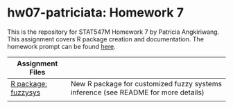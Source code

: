 # hw07-patriciata: Homework 7

This is the repository for STAT547M Homework 7 by Patricia Angkiriwang.
This assignment covers R package creation and documentation. The homework prompt can be found [here](http://stat545.com/Classroom/assignments/hw07/hw07.html).

|  Assignment Files  |         |
|--------------------|-----------|
| [R package: fuzzysys](https://github.com/STAT545-UBC-students/hw07-patriciata/tree/master/fuzzysys)| New R package for customized fuzzy systems inference (see README for more details)|
| [](https://github.com/STAT545-UBC-students/hw07-patriciata/blob/master/filename.ext)|  |
